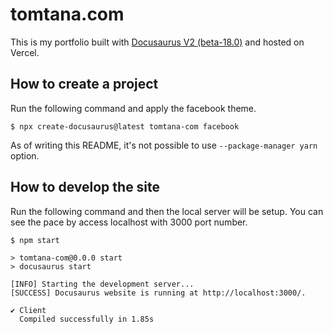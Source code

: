 # tomtana.com
This is my portfolio built with [Docusaurus V2 (beta-18.0)](https://docusaurus.io/docs) and hosted on Vercel.

## How to create a project
Run the following command and apply the facebook theme.

```
$ npx create-docusaurus@latest tomtana-com facebook
```

As of writing this README, it's not possible to use `--package-manager yarn` option.

## How to develop the site
Run the following command and then the local server will be setup. You can see the pace by access localhost with 3000 port number.

```
$ npm start

> tomtana-com@0.0.0 start
> docusaurus start

[INFO] Starting the development server...
[SUCCESS] Docusaurus website is running at http://localhost:3000/.

✔ Client
  Compiled successfully in 1.85s
```